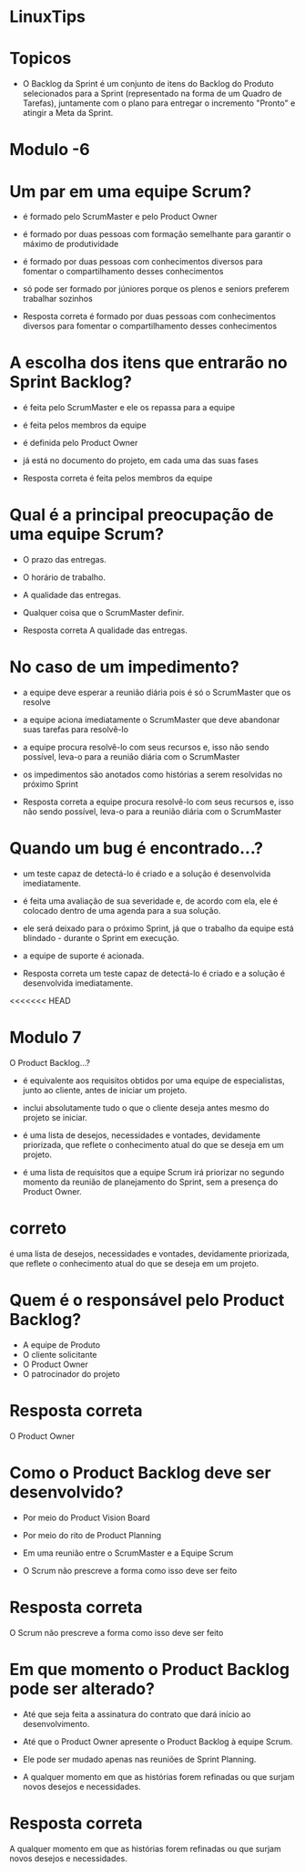 # LinuxTips

# Topicos

- O Backlog da Sprint é um conjunto de itens do Backlog do Produto selecionados para a Sprint (representado na forma de um Quadro de Tarefas), juntamente com o plano para entregar o incremento "Pronto" e atingir a Meta da Sprint.

# Modulo -6 
# Um par em uma equipe Scrum?
- é formado pelo ScrumMaster e pelo Product Owner
- é formado por duas pessoas com formação semelhante para garantir o máximo de produtividade
- é formado por duas pessoas com conhecimentos diversos para fomentar o compartilhamento desses conhecimentos
- só pode ser formado por júniores porque os plenos e seniors preferem trabalhar sozinhos

- Resposta correta
é formado por duas pessoas com conhecimentos diversos para fomentar o compartilhamento desses conhecimentos

# A escolha dos itens que entrarão no Sprint Backlog?

- é feita pelo ScrumMaster e ele os repassa para a equipe 
- é feita pelos membros da equipe
- é definida pelo Product Owner
- já está no documento do projeto, em cada uma das suas fases

- Resposta correta
é feita pelos membros da equipe

# Qual é a principal preocupação de uma equipe Scrum?

- O prazo das entregas. 
- O horário de trabalho. 
- A qualidade das entregas.
- Qualquer coisa que o ScrumMaster definir.

- Resposta correta
A qualidade das entregas.

# No caso de um impedimento?

- a equipe deve esperar a reunião diária pois é só o ScrumMaster que os resolve 
- a equipe aciona imediatamente o ScrumMaster que deve abandonar suas tarefas para resolvê-lo  
- a equipe procura resolvê-lo com seus recursos e, isso não sendo possível, leva-o para a reunião diária com o ScrumMaster 
- os impedimentos são anotados como histórias a serem resolvidas no próximo Sprint

- Resposta correta
a equipe procura resolvê-lo com seus recursos e, isso não sendo possível, leva-o para a reunião diária com o ScrumMaster

# Quando um bug é encontrado...?
 
- um teste capaz de detectá-lo é criado e a solução é desenvolvida imediatamente.
- é feita uma avaliação de sua severidade e, de acordo com ela, ele é colocado dentro de uma agenda para a sua solução.
- ele será deixado para o próximo Sprint, já que o trabalho da equipe está blindado - durante o Sprint em execução.
- a equipe de suporte é acionada.

- Resposta correta
um teste capaz de detectá-lo é criado e a solução é desenvolvida imediatamente.
</p>
<<<<<<< HEAD

# Modulo 7 

O Product Backlog...?
 
 
 - é equivalente aos requisitos obtidos por uma equipe de especialistas, junto ao cliente, antes de iniciar um projeto.
 
- inclui absolutamente tudo o que o cliente deseja antes mesmo do projeto se iniciar.

- é uma lista de desejos, necessidades e vontades, devidamente priorizada, que reflete o conhecimento atual do que se deseja em um projeto.

- é uma lista de requisitos que a equipe Scrum irá priorizar no segundo momento da reunião de planejamento do Sprint, sem a presença do Product Owner.

# correto
é uma lista de desejos, necessidades e vontades, devidamente priorizada, que reflete o conhecimento atual do que se deseja em um projeto.

# Quem é o responsável pelo Product Backlog?  
 
- A equipe de Produto
- O cliente solicitante
- O Product Owner
- O patrocinador do projeto

# Resposta correta
O Product Owner


# Como o Product Backlog deve ser desenvolvido?

- Por meio do Product Vision Board

- Por meio do rito de Product Planning

- Em uma reunião entre o ScrumMaster e a Equipe Scrum

- O Scrum não prescreve a forma como isso deve ser feito

# Resposta correta
O Scrum não prescreve a forma como isso deve ser feito

# Em que momento o Product Backlog pode ser alterado?
 
- Até que seja feita a assinatura do contrato que dará início ao desenvolvimento.

 
- Até que o Product Owner apresente o Product Backlog à equipe Scrum.


- Ele pode ser mudado apenas nas reuniões de Sprint Planning.

- A qualquer momento em que as histórias forem refinadas ou que surjam novos desejos e necessidades.

# Resposta correta
A qualquer momento em que as histórias forem refinadas ou que surjam novos desejos e necessidades.
